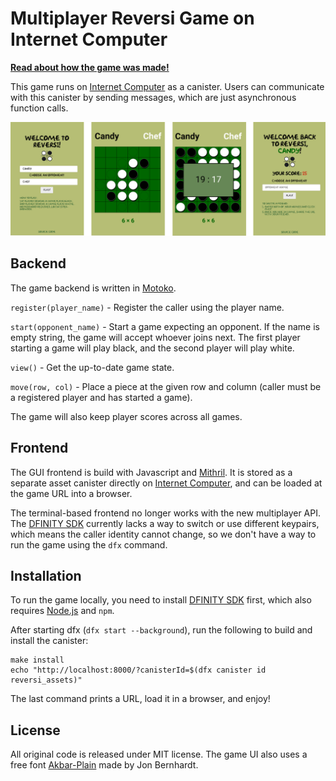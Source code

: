 # Multiplayer Reversi Game on Internet Computer

**[Read about how the game was made!](https://ninegua.github.io/reversi)**

This game runs on [Internet Computer] as a canister.
Users can communicate with this canister by sending messages, which are just asynchronous function calls.

![Reversi Screenshots](./docs/screenshots.png)

## Backend

The game backend is written in [Motoko].

`register(player_name)` - Register the caller using the player name.

`start(opponent_name)` - Start a game expecting an opponent.
If the name is empty string, the game will accept whoever joins next.
The first player starting a game will play black, and the second player will play white.

`view()` - Get the up-to-date game state.

`move(row, col)` - Place a piece at the given row and column (caller must be a registered player and has started a game).

The game will also keep player scores across all games.

## Frontend

The GUI frontend is build with Javascript and [Mithril].
It is stored as a separate asset canister directly on [Internet Computer], and can be loaded at the game URL into a browser.

The terminal-based frontend no longer works with the new multiplayer API.
The [DFINITY SDK] currently lacks a way to switch or use different keypairs, which means the caller identity cannot change, so we don't have a way to run the game using the `dfx` command.

## Installation

To run the game locally, you need to install [DFINITY SDK] first, which also requires [Node.js] and `npm`.

After starting dfx (`dfx start --background`), run the following to build and install the canister:

```
make install
echo "http://localhost:8000/?canisterId=$(dfx canister id reversi_assets)"
```

The last command prints a URL, load it in a browser, and enjoy!

## License

All original code is released under MIT license.
The game UI also uses a free font [Akbar-Plain] made by Jon Bernhardt.

[DFINITY]: https://dfinity.org/
[DFINITY SDK]: https://sdk.dfinity.org/docs/
[Internet Computer]: https://dfinity.org/
[Motoko]: https://dfinity.org/
[Mithril]: https://mithril.js.org/
[Node.js]: https://nodejs.org/
[Akbar-Plain]: https://www.wobblymusic.com/groening/akbar.html
